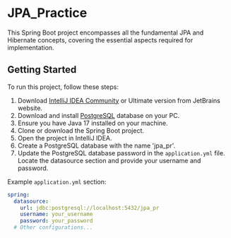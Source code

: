 
# JPA_Practice

This Spring Boot project encompasses all the fundamental JPA and Hibernate concepts, covering the essential aspects required for implementation.

## Getting Started

To run this project, follow these steps:

1. Download [IntelliJ IDEA Community](https://www.jetbrains.com/idea/download/) or Ultimate version from JetBrains website.
2. Download and install [PostgreSQL](https://www.postgresql.org/download/) database on your PC.
3. Ensure you have Java 17 installed on your machine.
4. Clone or download the Spring Boot project.
5. Open the project in IntelliJ IDEA.
6. Create a PostgreSQL database with the name 'jpa_pr'.
7. Update the PostgreSQL database password in the `application.yml` file. Locate the datasource section and provide your username and password.

Example `application.yml` section:

```yaml
spring:
  datasource:
    url: jdbc:postgresql://localhost:5432/jpa_pr
    username: your_username
    password: your_password
  # Other configurations...
```



